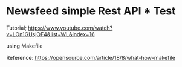 # Newsfeed simple Rest API * Test

Tutorial; https://www.youtube.com/watch?v=LOn1GUsjOF4&list=WL&index=16


using Makefile

Reference: https://opensource.com/article/18/8/what-how-makefile
